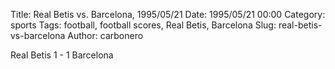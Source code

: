 Title: Real Betis vs. Barcelona, 1995/05/21
Date: 1995/05/21 00:00
Category: sports
Tags: football, football scores, Real Betis, Barcelona
Slug: real-betis-vs-barcelona
Author: carbonero


Real Betis 1 - 1 Barcelona
